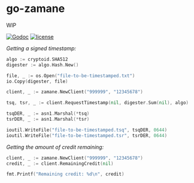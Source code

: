 # go-zamane
WIP

[![Godoc](http://img.shields.io/badge/godoc-reference-blue.svg?style=flat)](https://pkg.go.dev/github.com/octabase/go-zamane?tab=doc)
[![license](https://img.shields.io/badge/license-AGPL--3.0-green?style=flat)](https://raw.githubusercontent.com/octabase/go-zamane/master/LICENSE)

*Getting a signed timestamp:*
```go
algo := cryptoid.SHA512
digester := algo.Hash.New()

file, _ := os.Open("file-to-be-timestamped.txt")
io.Copy(digester, file)

client, _ := zamane.NewClient("999999", "12345678")

tsq, tsr, _ := client.RequestTimestamp(nil, digester.Sum(nil), algo)

tsqDER, _ := asn1.Marshal(*tsq)
tsrDER, _ := asn1.Marshal(*tsr)

ioutil.WriteFile("file-to-be-timestamped.tsq", tsqDER, 0644)
ioutil.WriteFile("file-to-be-timestamped.tsr", tsrDER, 0644)
```

*Getting the amount of credit remaining:*
```go
client, _ := zamane.NewClient("999999", "12345678")
credit, _ := client.RemainingCredit(nil)

fmt.Printf("Remaining credit: %d\n", credit)
```
